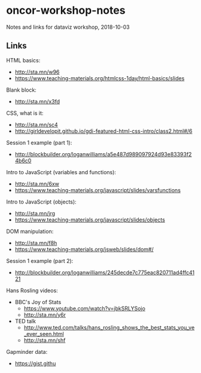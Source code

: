 # oncor-workshop-notes
Notes and links for dataviz workshop, 2018-10-03

## Links

HTML basics:
- http://sta.mn/w96
- https://www.teaching-materials.org/htmlcss-1day/html-basics/slides

Blank block:
- http://sta.mn/x3fd

CSS, what is it:
- http://sta.mn/sc4
- http://girldevelopit.github.io/gdi-featured-html-css-intro/class2.html#/6

Session 1 example (part 1):
- http://blockbuilder.org/loganwilliams/a5e487d989097924d93e83393f24b6c0

Intro to JavaScript (variables and functions):
- http://sta.mn/6xw
- https://www.teaching-materials.org/javascript/slides/varsfunctions

Intro to JavaScript (objects):
- http://sta.mn/jrg
- https://www.teaching-materials.org/javascript/slides/objects

DOM manipulation:
- http://sta.mn/f8h
- https://www.teaching-materials.org/jsweb/slides/dom#/

Session 1 example (part 2):
- http://blockbuilder.org/loganwilliams/245decde7c775eac820711ad4ffc4121




Hans Rosling videos:
- BBC's Joy of Stats
  - https://www.youtube.com/watch?v=jbkSRLYSojo
  - http://sta.mn/y6r
- TED talk
  - http://www.ted.com/talks/hans_rosling_shows_the_best_stats_you_ve_ever_seen.html
  - http://sta.mn/shf

Gapminder data:
- https://gist.githu
